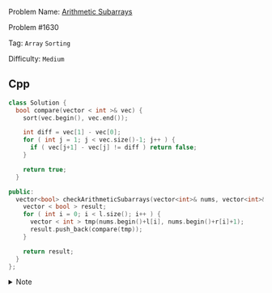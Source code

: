 Problem Name: [Arithmetic Subarrays](https://leetcode.com/problems/arithmetic-subarrays/description/)

Problem #1630

Tag: `Array` `Sorting`

Difficulty: `Medium`

## Cpp

```cpp
class Solution {
  bool compare(vector < int >& vec) {
    sort(vec.begin(), vec.end());

    int diff = vec[1] - vec[0];
    for ( int j = 1; j < vec.size()-1; j++ ) {
      if ( vec[j+1] - vec[j] != diff ) return false;
    }

    return true;
  }

public:
  vector<bool> checkArithmeticSubarrays(vector<int>& nums, vector<int>& l, vector<int>& r) {
    vector < bool > result;
    for ( int i = 0; i < l.size(); i++ ) {
      vector < int > tmp(nums.begin()+l[i], nums.begin()+r[i]+1);
      result.push_back(compare(tmp));
    }

    return result;
  }
};
```

<details>
  <summary>Note</summary>
  <li>Assign a different <code>vector</code> based on <code>l</code> & <code>r</code> ranges</li>
  <li>Sort & check arithmetic property</li>
</details>
